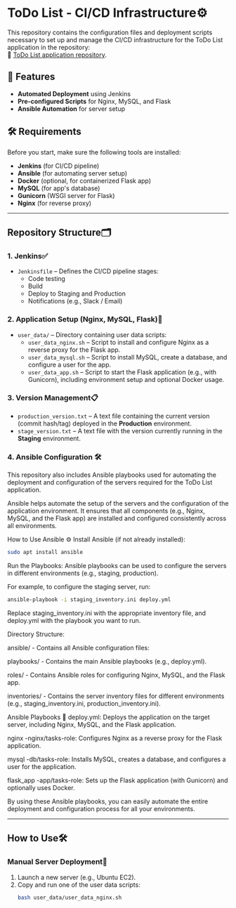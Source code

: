 # ToDo List - CI/CD Infrastructure⚙

This repository contains the configuration files and deployment scripts necessary to set up and manage the CI/CD infrastructure for the ToDo List application in the repository:  
🔗 [ToDo List application repository](https://github.com/netanelburkis/netanelburkis-netanel_bukris_todo_app_repu).

## 🚀 Features
- **Automated Deployment** using Jenkins
- **Pre-configured Scripts** for Nginx, MySQL, and Flask
- **Ansible Automation** for server setup

## 🛠️ Requirements
Before you start, make sure the following tools are installed:
- **Jenkins** (for CI/CD pipeline)
- **Ansible** (for automating server setup)
- **Docker** (optional, for containerized Flask app)
- **MySQL** (for app's database)
- **Gunicorn** (WSGI server for Flask)
- **Nginx** (for reverse proxy)

---

## Repository Structure🗂️

### 1. Jenkins✅

- `Jenkinsfile` – Defines the CI/CD pipeline stages:
  - Code testing
  - Build
  - Deploy to Staging and Production
  - Notifications (e.g., Slack / Email)

### 2. Application Setup (Nginx, MySQL, Flask)🧰

- `user_data/` – Directory containing user data scripts:
  - `user_data_nginx.sh` – Script to install and configure Nginx as a reverse proxy for the Flask app.
  - `user_data_mysql.sh` – Script to install MySQL, create a database, and configure a user for the app.
  - `user_data_app.sh` – Script to start the Flask application (e.g., with Gunicorn), including environment setup and optional Docker usage.

### 3. Version Management📋

- `production_version.txt` – A text file containing the current version (commit hash/tag) deployed in the **Production** environment.
- `stage_version.txt` – A text file with the version currently running in the **Staging** environment.

### 4. Ansible Configuration 🛠️
This repository also includes Ansible playbooks used for automating the deployment and configuration of the servers required for the ToDo List application.

Ansible helps automate the setup of the servers and the configuration of the application environment. It ensures that all components (e.g., Nginx, MySQL, and the Flask app) are installed and configured consistently across all environments.

How to Use Ansible ⚙️
Install Ansible (if not already installed):

```bash
sudo apt install ansible
```
Run the Playbooks:
Ansible playbooks can be used to configure the servers in different environments (e.g., staging, production).

For example, to configure the staging server, run:

```bash
ansible-playbook -i staging_inventory.ini deploy.yml
```
Replace staging_inventory.ini with the appropriate inventory file, and deploy.yml with the playbook you want to run.

Directory Structure:

ansible/ - Contains all Ansible configuration files:

playbooks/ - Contains the main Ansible playbooks (e.g., deploy.yml).

roles/ - Contains Ansible roles for configuring Nginx, MySQL, and the Flask app.

inventories/ - Contains the server inventory files for different environments (e.g., staging_inventory.ini, production_inventory.ini).

Ansible Playbooks 🔧
deploy.yml: Deploys the application on the target server, including Nginx, MySQL, and the Flask application.

nginx -nginx/tasks-role: Configures Nginx as a reverse proxy for the Flask application.

mysql -db/tasks-role: Installs MySQL, creates a database, and configures a user for the application.

flask_app -app/tasks-role: Sets up the Flask application (with Gunicorn) and optionally uses Docker.

By using these Ansible playbooks, you can easily automate the entire deployment and configuration process for all your environments.

---

## How to Use🛠️

### Manual Server Deployment🚀

1. Launch a new server (e.g., Ubuntu EC2).
2. Copy and run one of the user data scripts:
   ```bash
   bash user_data/user_data_nginx.sh
